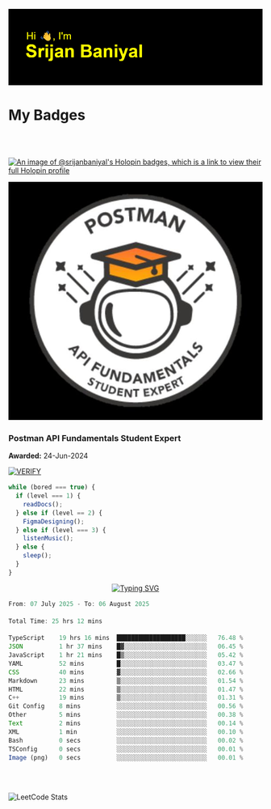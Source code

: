 ![Header](./header.png)

# My Badges

<Br />
<Br />

[![An image of @srijanbaniyal's Holopin badges, which is a link to view their full Holopin profile](https://holopin.me/srijanbaniyal)](https://holopin.io/@srijanbaniyal)

[![Postman API Fundamentals Student Expert](/Postman.jpeg)](https://api.badgr.io/public/assertions/r9BLLy0oTfKJBbkGuDI1zA)

### Postman API Fundamentals Student Expert

**Awarded:** 24-Jun-2024

[![VERIFY](https://img.shields.io/badge/VERIFY-blue)](https://badgecheck.io?url=https%3A%2F%2Fapi.badgr.io%2Fpublic%2Fassertions%2Fr9BLLy0oTfKJBbkGuDI1zA)

```javascript
while (bored === true) {
  if (level === 1) {
    readDocs();
  } else if (level == 2) {
    FigmaDesigning();
  } else if (level === 3) {
    listenMusic();
  } else {
    sleep();
  }
}
```

<p align="center">
  <a href="https://git.io/typing-svg"><img src="https://readme-typing-svg.demolab.com?font=Tilt+Prism&size=30&pause=1000&color=0FF75B&center=true&vCenter=true&width=800&height=80&lines=Time+spent+on+various+Programming+languages" alt="Typing SVG" /></a>
</p>

<!--START_SECTION:waka-->

```TypeScript
From: 07 July 2025 - To: 06 August 2025

Total Time: 25 hrs 12 mins

TypeScript    19 hrs 16 mins  ███████████████████░░░░░░   76.48 %
JSON          1 hr 37 mins    █▓░░░░░░░░░░░░░░░░░░░░░░░   06.45 %
JavaScript    1 hr 21 mins    █▒░░░░░░░░░░░░░░░░░░░░░░░   05.42 %
YAML          52 mins         █░░░░░░░░░░░░░░░░░░░░░░░░   03.47 %
CSS           40 mins         ▓░░░░░░░░░░░░░░░░░░░░░░░░   02.66 %
Markdown      23 mins         ▒░░░░░░░░░░░░░░░░░░░░░░░░   01.54 %
HTML          22 mins         ▒░░░░░░░░░░░░░░░░░░░░░░░░   01.47 %
C++           19 mins         ▒░░░░░░░░░░░░░░░░░░░░░░░░   01.31 %
Git Config    8 mins          ░░░░░░░░░░░░░░░░░░░░░░░░░   00.56 %
Other         5 mins          ░░░░░░░░░░░░░░░░░░░░░░░░░   00.38 %
Text          2 mins          ░░░░░░░░░░░░░░░░░░░░░░░░░   00.14 %
XML           1 min           ░░░░░░░░░░░░░░░░░░░░░░░░░   00.10 %
Bash          0 secs          ░░░░░░░░░░░░░░░░░░░░░░░░░   00.02 %
TSConfig      0 secs          ░░░░░░░░░░░░░░░░░░░░░░░░░   00.01 %
Image (png)   0 secs          ░░░░░░░░░░░░░░░░░░░░░░░░░   00.01 %
```

<!--END_SECTION:waka-->

<Br />
<Br />

![LeetCode Stats](https://leetcard.jacoblin.cool/Srijan-Baniyal?theme=dark&font=Rasa&ext=contest)
